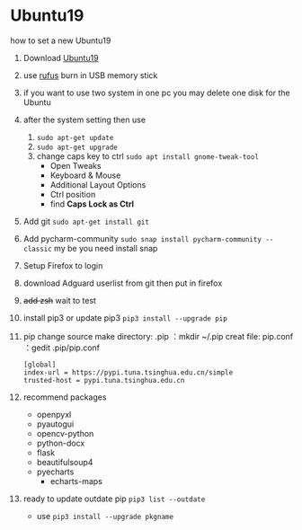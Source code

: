 # Ubuntu19
how to set a new Ubuntu19

1. Download [Ubuntu19](https://www.ubuntu.com/download/desktop)
2. use [rufus](https://rufus.ie/) burn in USB memory stick
3. if you want to use two system in one pc you may delete one disk for the Ubuntu
4. after the system setting then use 
    1. `sudo apt-get update`
    2. `sudo apt-get upgrade`
    3. change caps key to ctrl `sudo apt install gnome-tweak-tool`
        + Open Tweaks 
        + Keyboard & Mouse
        + Additional Layout Options
        + Ctrl position
        + find **Caps Lock as Ctrl**
5. Add git `sudo apt-get install git`
6. Add pycharm-community `sudo snap install pycharm-community --classic` my be you need install snap
7. Setup Firefox to login
8. download Adguard userlist from git then put in firefox
9. ~~add zsh~~ wait to test
10. install pip3 or update pip3 `pip3 install --upgrade pip`
11. pip change source
    make directory: .pip ：mkdir ~/.pip
    creat file: pip.conf ：gedit .pip/pip.conf
    ```
    [global]
    index-url = https://pypi.tuna.tsinghua.edu.cn/simple
    trusted-host = pypi.tuna.tsinghua.edu.cn
    ```
12. recommend packages
    + openpyxl
    + pyautogui
    + opencv-python
    + python-docx
    + flask
    + beautifulsoup4
    + pyecharts
        + echarts-maps

13. ready to update outdate pip `pip3 list --outdate`
    + use `pip3 install --upgrade pkgname`
 